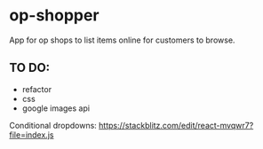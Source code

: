 # op-shopper

App for op shops to list items online for customers to browse.

## TO DO:
  - refactor
  - css
  - google images api
  
  Conditional dropdowns:
  https://stackblitz.com/edit/react-mvqwr7?file=index.js
